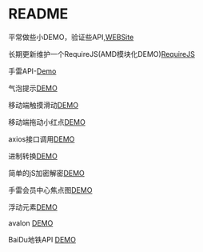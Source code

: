 # README
平常做些小DEMO，验证些API,[WEBSite](http://demo.xuliehaonet.com)

长期更新维护一个RequireJS(AMD模块化DEMO)[RequireJS](http://demo.xuliehaonet.com/201802/20180227/20180227001/index.html)

手雷API-[Demo](http://demo.xuliehaonet.com/201709/20170910002/)

气泡提示[DEMO](http://demo.xuliehaonet.com/201709/20170912001/20170912001.html)

移动端触摸滑动[DEMO](http://demo.xuliehaonet.com/201709/20170915001/Scroll.html)

移动端拖动小红点[DEMO](http://demo.xuliehaonet.com/201709/20170915001/TrackPoint.html)

axios接口调用[DEMO](http://demo.xuliehaonet.com/201709/20170924001/20170924002.html)

进制转换[DEMO](http://demo.xuliehaonet.com/201710/20171012/20171012001.html)

简单的jS加密解密[DEMO](http://demo.xuliehaonet.com/201710/20171012/20171012002.html)

手雷会员中心焦点图[DEMO](http://demo.xuliehaonet.com/201710/20171019/)

浮动元素[DEMO](http://demo.xuliehaonet.com/201710/20171020/20171020001.html)

avalon [DEMO](http://demo.xuliehaonet.com/201711/20170711/)

BaiDu地铁API [DEMO](http://demo.xuliehaonet.com/201711/20171104/map.html)
